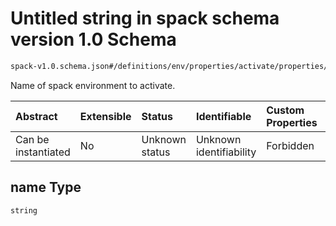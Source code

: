 # Untitled string in spack schema version 1.0 Schema

```txt
spack-v1.0.schema.json#/definitions/env/properties/activate/properties/name
```

Name of spack environment to activate.

| Abstract            | Extensible | Status         | Identifiable            | Custom Properties | Additional Properties | Access Restrictions | Defined In                                                                      |
| :------------------ | :--------- | :------------- | :---------------------- | :---------------- | :-------------------- | :------------------ | :------------------------------------------------------------------------------ |
| Can be instantiated | No         | Unknown status | Unknown identifiability | Forbidden         | Allowed               | none                | [spack-v1.0.schema.json*](../out/spack-v1.0.schema.json "open original schema") |

## name Type

`string`
